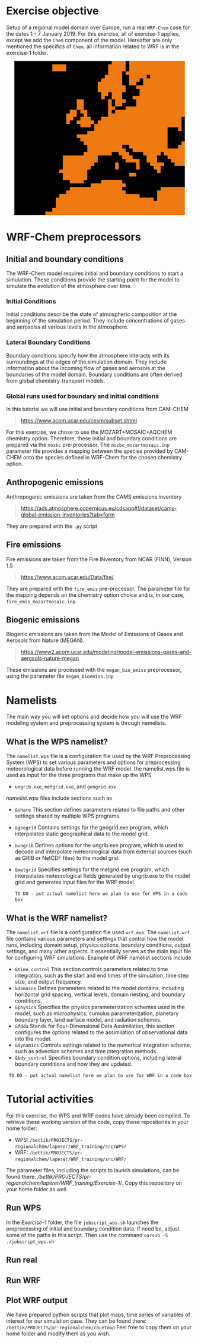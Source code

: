 # Exercise objective 
Setup of a regional model domain over Europe, run a real `WRF-Chem` case for the dates 1 - 7 January 2019.
For this exercise, all of exercise-1 applies, except we add the `Chem` component of the model. Hereafter are only mentioned the specifics of `Chem`. all information related to WRF is in the exercise-1 folder.

<p align="center">
 <img width="460" src="../exercise-1/First_run_domain.png">
</p>


# WRF-Chem preprocessors

## Initial and boundary conditions 
The WRF-Chem model requires initial and boundary conditions to start a simulation. These conditions provide the starting point for the model to simulate the evolution of the atmosphere over time. 

### Initial Conditions
Initial conditions describe the state of atmospheric composition at the beginning of the simulation period. They include concentrations of gases and aerosolss at various levels in the atmosphere. 

### Lateral Boundary Conditions
Boundary conditions specify how the atmosphere interacts with its surroundings at the edges of the simulation domain. They include information about the incoming flow of gases and aerosols at the boundaries of the model domain. Boundary conditions are often derived from global chemistry-transport models.

### Global runs used for boundary and initial conditions 
In this tutorial we will use initial and boundary conditions from CAM-CHEM 
> https://www.acom.ucar.edu/cesm/subset.shtml

For this exercise, we chose to use the MOZART+MOSAIC+AQCHEM chemistry option. Therefore, these initial and boundary conditions are prepared via the `mozbc` pre-processor.
The `mozbc_mozartmosaic.inp` parameter file provides a mapping between the species provided by CAM-CHEM onto the species defined in WRF-Chem for the chosen chemistry option.


## Anthropogenic emissions
Anthropogenic emissions are taken from the CAMS emissions inventory
> https://ads.atmosphere.copernicus.eu/cdsapp#!/dataset/cams-global-emission-inventories?tab=form

They are prepared with the `.py` script


## Fire emissions
Fire emissions are taken from the Fire INventory from NCAR (FINN), Version 1.5
> https://www.acom.ucar.edu/Data/fire/

They are prepared with the `fire_emis` pre-processor. The parameter file for the mapping depends on the chemistry option choice and is, in our case, `fire_emis_mozartmosaic.inp`.

## Biogenic emissions
Biogenic emissions are taken from the Model of Emissions of Gases and Aerosols from Nature (MEGAN).
> https://www2.acom.ucar.edu/modeling/model-emissions-gases-and-aerosols-nature-megan

These emissions are processed with the `megan_bio_emiss` preprocessor, using the parameter file `megan_bioemiss.inp`

# Namelists
The main way you will set options and decide how you will use the WRF modeling system and preprocessing system is through namelists.


## What is the WPS namelist?
The `namelist.wps` file is a configuration file used by the WRF Preprocessing System (WPS) to set various parameters and options for preprocessing meteorological data before running the WRF model. the namelist.wps file is used as input for the three programs that make up the WPS
- `ungrib.exe`, `metgrid.exe`, and `geogrid.exe`

*namelist.wps* files include sections such as

- `&share` This section defines parameters related to file paths and other settings shared by multiple WPS programs.
- `&geogrid` Contains settings for the geogrid.exe program, which interpolates static geographical data to the model grid.
- `&ungrib` Defines options for the ungrib.exe program, which is used to decode and interpolate meteorological data from external sources (such as GRIB or NetCDF files) to the model grid.
- `&metgrid` Specifies settings for the metgrid.exe program, which interpolates meteorological fields generated by ungrib.exe to the model grid and generates input files for the WRF model.

  ```
  TO DO - put actual namelist here we plan to use for WPS in a code box
  ```

## What is the WRF namelist?
The `namelist.wrf` file is a configuration file used `wrf.exe`. The `namelist.wrf` file contains various parameters and settings that control how the model runs, including domain setup, physics options, boundary conditions, output settings, and many other aspects. It essentially serves as the main input file for configuring WRF simulations.  Example of WRF namelist sections include

- `&time_control` This section controls parameters related to time integration, such as the start and end times of the simulation, time step size, and output frequency.
- `&domains` Defines parameters related to the model domains, including horizontal grid spacing, vertical levels, domain nesting, and boundary conditions.
- `&physics` Specifies the physics parameterization schemes used in the model, such as microphysics, cumulus parameterization, planetary boundary layer, land surface model, and radiation schemes.
- `&fdda` Stands for Four-Dimensional Data Assimilation, this section configures the options related to the assimilation of observational data into the model.
- `&dynamics` Controls settings related to the numerical integration scheme, such as advection schemes and time integration methods.
- `&bdy_control` Specifies boundary condition options, including lateral boundary conditions and how they are updated.

 ```
  TO DO - put actual namelist here we plan to use for WRF in a code box
  ```

# Tutorial activities 

For this exercise, the WPS and WRF codes have already been compiled. To retrieve these working version of the code, copy these repositories in your home folder:
- WPS: `/bettik/PROJECTS/pr-regionalchem/laperer/WRF_training/src/WPS/`
- WRF: `/bettik/PROJECTS/pr-regionalchem/laperer/WRF_training/src/WRF/`

The parameter files, including the scripts to launch simulations, can be found there: */bettik/PROJECTS/pr-regionalchem/laperer/WRF_training/Exercise-1/*. Copy this repository on your home folder as well.

## Run WPS

In the *Exercise-1* folder, the file `jobscript_wps.sh` launches the preprocessing of initial and boundary condition data. If need be, adjust some of the paths in this script. Then use the command `oarsub -S ./jobscript_wps.sh`


## Run real



## Run WRF



## Plot WRF output

We have prepared python scripts that plot maps, time series of variables of interest for our simulation case. They can be found there: `/bettik/PROJECTS/pr-regionalchem/couetoup`
Feel free to copy them on your home folder and modify them as you wish.

